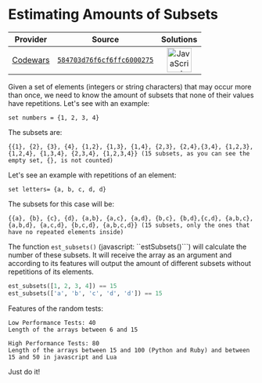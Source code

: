 [_metadata_:generated]: - "true"

# Estimating Amounts of Subsets

<!-- INFO TABLE BEGIN -->

| Provider                                        | Source                                                                               | Solutions                                                                                                                                                    |
| :---------------------------------------------: | :----------------------------------------------------------------------------------: | :----------------------------------------------------------------------------------------------------------------------------------------------------------: |
| [Codewars](../../../docs/providers/Codewars.md) | [`584703d76f6cf6ffc6000275`](https://www.codewars.com/kata/584703d76f6cf6ffc6000275) | [<img src="https://res.cloudinary.com/rascaltwo/image/upload/v1631924076/javascript_ehszr7.svg" alt="JavaScript" title="JavaScript" width="50" />](solve.js) |

<!-- INFO TABLE END -->

Given a set of elements (integers or string characters) that may occur more than once, we need to know the amount of subsets that none of their values have repetitions.
Let's see with an example:
``` 
set numbers = {1, 2, 3, 4}
``` 
The subsets are:
``` 
{{1}, {2}, {3}, {4}, {1,2}, {1,3}, {1,4}, {2,3}, {2,4},{3,4}, {1,2,3}, {1,2,4}, {1,3,4}, {2,3,4}, {1,2,3,4}} (15 subsets, as you can see the empty set, {}, is not counted)
``` 
Let's see an example with repetitions of an element:
```
set letters= {a, b, c, d, d}
```
The subsets for this case will be:
```
{{a}, {b}, {c}, {d}, {a,b}, {a,c}, {a,d}, {b,c}, {b,d},{c,d}, {a,b,c}, {a,b,d}, {a,c,d}, {b,c,d}, {a,b,c,d}} (15 subsets, only the ones that have no repeated elements inside)
```

The function ```est_subsets()``` (javascript: ``estSubsets()```) will calculate the number of these subsets.
It will receive the array as an argument and according to its features will output the amount of different subsets without repetitions of its elements.
```python
est_subsets([1, 2, 3, 4]) == 15
est_subsets(['a', 'b', 'c', 'd', 'd']) == 15
```
Features of the random tests:
```
Low Performance Tests: 40
Length of the arrays between 6 and 15

High Performance Tests: 80
Length of the arrays between 15 and 100 (Python and Ruby) and between 15 and 50 in javascript and Lua
```
Just do it!


